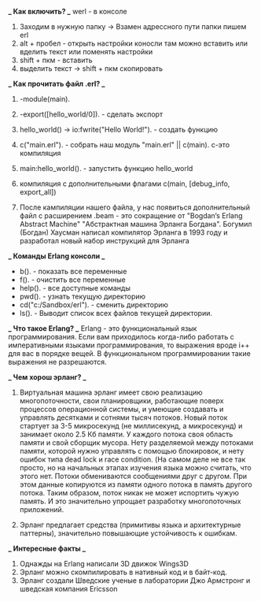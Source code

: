 **_ Как включить? _**
werl - в консоле

1. Заходим в нужную папку -> Взамен адрессного пути папки пишем erl
2. alt + пробел - открыть настройки коносли там можно вставить или вделить текст или поменять настройки
3. shift + пкм - вставить
4. выделить текст -> shift + пкм скопировать

**_ Как прочитать файл .erl? _**

1. -module(main).
2. -export([hello_world/0]). - сделать экспорт
3. hello_world() -> io:fwrite("Hello World!"). - создать функцию
4. c("main.erl"). - собрать наш модуль "main.erl" || c(main). c-это компиляция
5. main:hello_world(). - запустить функцию hello_world

6. компиляция с дополнительными флагами с(main, [debug_info, export_all])
7. После кампиляции нашего файла, у нас появиться дополнительный файл с расширением .beam - это сокращение от "Bogdan’s Erlang Abstract Machine" "Абстрактная машина Эрланга Богдана". Богумил (Богдан) Хаусман написал компилятор Эрланга в 1993 году и разработал новый набор инструкций для Эрланга

**_ Команды Erlang консоли _**

- b(). - показать все переменные
- f(). - очистить все переменные
- help(). - все доступные команды
- pwd(). - узнать текущую директорию
- cd("c:/Sandbox/erl"). - сменить директорию
- ls(). - Выводит список всех файлов текущей директории.

**_ Что такое Erlang? _**
Erlang - это функциональный язык программирования. Если вам приходилось когда-либо работать с императивными языками программирования, то выражения вроде i++ для вас в порядке вещей. В функциональном программировании такие выражения не разрешаются.

**_ Чем хорош эрланг? _**

1. Виртуальная машина эрланг имеет свою реализацию многопоточности, свои планировщики, работающие поверх процессов операционной системы, и умеющие создавать и управлять десятками и сотнями тысяч потоков. Новый поток стартует за 3-5 микросекунд (не миллисекунд, а микросекунд) и занимает около 2.5 Кб памяти. У каждого потока своя область памяти и свой сборщик мусора. Нету разделяемой между потоками памяти, которой нужно управлять с помощью блокировок, и нету ошибок типа dead lock и race condition. (На самом деле не все так просто, но на начальных этапах изучения языка можно считать, что этого нет. Потоки обмениваются сообщениями друг с другом. При этом данные копируются из памяти одного потока в память другого потока. Таким образом, поток никак не может испортить чужую память. И это значительно упрощает разработку многопоточных приложений.

2. Эрланг предлагает средства (примитивы языка и архитектурные паттерны), значительно повышающие устойчивость к ошибкам.

**_ Интересные факты _**

1. Однажды на Erlang написали 3D движок Wings3D
2. Эрланг можно скомпилировать в нативный код и в байт-код.
3. Эрланг создали Шведские ученые в лаборатории Джо Армстронг и шведская компания Ericsson
